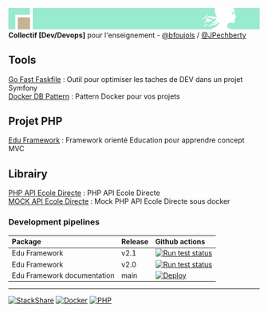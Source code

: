 ![separe](https://github.com/studoo-app/.github/blob/main/profile/studoo-banner-logo.png) \
**Collectif [Dev/Devops]** pour l'enseignement - <a href="https://github.com/bfoujols" target="_blank">@bfoujols</a> / <a href="https://github.com/JPechberty" target="_blank">@JPechberty</a> 

## Tools

[Go Fast Faskfile](https://github.com/studoo-app/go-fast-taskfile) : Outil pour optimiser les taches de DEV dans un projet Symfony \
[Docker DB Pattern](https://github.com/studoo-app/docker-db-pattern) : Pattern Docker pour vos projets


## Projet PHP

[Edu Framework](https://github.com/studoo-app/edu-framework) : Framework orienté Education pour apprendre concept MVC

## Librairy

[PHP API Ecole Directe](https://github.com/studoo-app/ecole-directe-api) : PHP API Ecole Directe \
[MOCK API Ecole Directe](https://github.com/studoo-app/mock-ecole-directe-api) : Mock PHP API Ecole Directe sous docker

### Development pipelines

| Package  | Release         | Github actions         |
| :------- | :--------------------- |:--------------------- |
| Edu Framework | v2.1 | [![Run test status](https://github.com/studoo-app/edu-framework/actions/workflows/testing.yml/badge.svg?branch=2.1)](https://github.com/studoo-app/edu-framework) |
| Edu Framework | v2.0 | [![Run test status](https://github.com/studoo-app/edu-framework/actions/workflows/testing.yml/badge.svg?branch=2.0)](https://github.com/studoo-app/edu-framework) |
| Edu Framework documentation | main | [![Deploy](https://github.com/studoo-app/edu-framework-doc/actions/workflows/deploy.yml/badge.svg)](https://github.com/studoo-app/edu-framework-doc) |

____
[![StackShare](http://img.shields.io/badge/tech-stack-0690fa.svg?style=flat)](https://stackshare.io/studoo/studoo)
[![Docker](https://img.shields.io/static/v1?label=&message=Docker&color=2496ED&logo=docker&logoColor=FFFFFF)](https://docker.com/)
[![PHP](https://img.shields.io/static/v1?label=&message=PHP&color=777BB4&logo=php&logoColor=FFFFFF)](https://www.php.net/)




